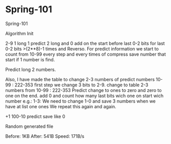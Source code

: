 # Spring-101
Spring-101

Algorithm Init

2-9 1 long  1  predict 2 long and 0 add on the start before last 0-2 bits for last 0-2 bits >(2**8)-1 times and Reverso.
For predict information we start to count from 10-99 every step and every times of compress save number that start if 1 number is find.

Predict long 2 numbers.

Also, I have made the table to change 2-3 numbers of predict numbers 10-99 : 222-353
first step we change 3 bits to 2-9.
change to table 2-3 numbers from 10-99 : 222-353
Predict change to ones to zero and zero to one on the end.
add 0 and count how many last bits wich one on start  wich number e.g.: 1-3:
We need to change 1-0 and save 3 numbers when we have at list one ones
We repeat this again and again.

+1 100-10 predict save like 0


Random generated file

Before: 1KB
After: 541B
Speed: 171B/s



